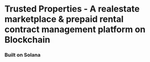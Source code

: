# Trusted Properties - A realestate marketplace & prepaid rental contract management platform on Blockchain
### Built on Solana

